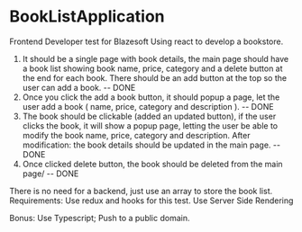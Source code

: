 # BookListApplication

Frontend Developer test for Blazesoft
Using react to develop a bookstore.

1. It should be a single page with book details, the main page should have a book list showing book name, price, category and a delete button at the end for each book. There should be an add button at the top so the user can add a book. -- DONE
2. Once you click the add a book button, it should popup a page, let the user add a book ( name, price, category and description ). -- DONE
3. The book should be clickable (added an updated button), if the user clicks the book, it will show a popup page, letting the user be able to modify the book name, price, category and description. After modification: the book details should be updated in the main page. -- DONE
4. Once clicked delete button, the book should be deleted from the main page/ -- DONE

There is no need for a backend, just use an array to store the book list.
Requirements: Use redux and hooks for this test. Use Server Side Rendering

Bonus: Use Typescript; Push to a public domain.
